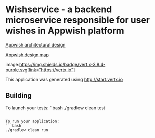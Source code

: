 # Wishservice - a backend microservice responsible for user wishes in Appwish platform

[Appwish architectural design](https://app.creately.com/diagram/ToXBd2y63z4/view)

[Appwish design map](https://app.creately.com/diagram/SB1Gc6cyHdD/view)

image:https://img.shields.io/badge/vert.x-3.8.4-purple.svg[link="https://vertx.io"]

This application was generated using http://start.vertx.io

## Building

To launch your tests:
``bash
./gradlew clean test
```

To run your application:
```bash
./gradlew clean run
```
